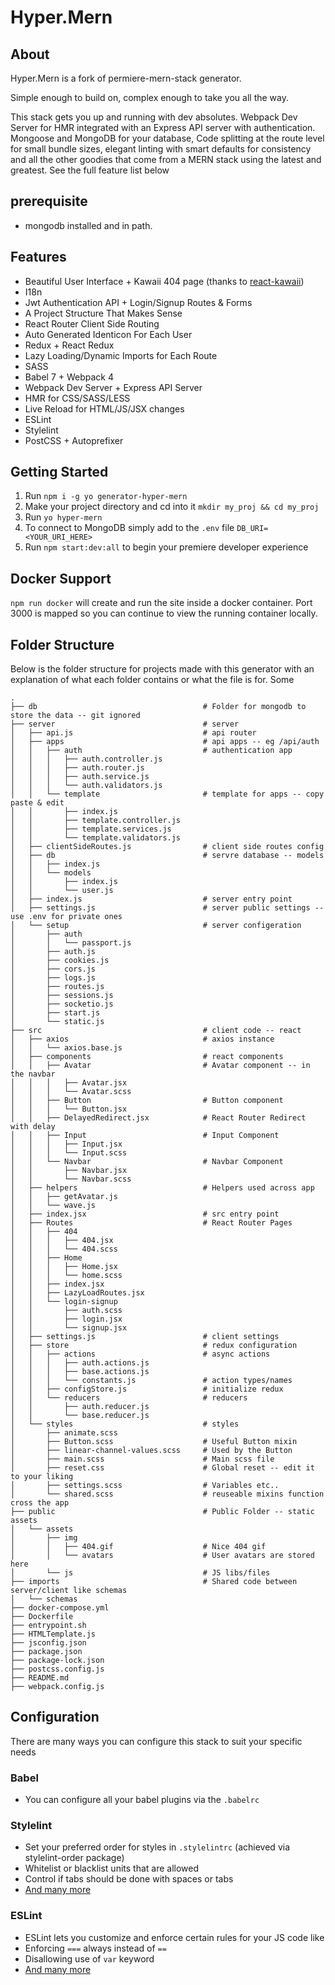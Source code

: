 # Hyper.Mern

## About
Hyper.Mern is a fork of permiere-mern-stack generator.

Simple enough to build on, complex enough to take you all the way.

This stack gets you up and running with dev absolutes. Webpack Dev Server for HMR integrated with an Express API server with authentication. Mongoose and MongoDB for your database, Code splitting at the route level for small bundle sizes, elegant linting with smart defaults for consistency and all the other goodies that come from a MERN stack using the latest and greatest. See the full feature list below

## prerequisite
- mongodb installed and in path.

## Features
- Beautiful User Interface + Kawaii 404 page (thanks to [react-kawaii](https://github.com/miukimiu/react-kawaii))
- I18n
- Jwt Authentication API + Login/Signup Routes & Forms
- A Project Structure That Makes Sense
- React Router Client Side Routing
- Auto Generated Identicon For Each User
- Redux + React Redux
- Lazy Loading/Dynamic Imports for Each Route
- SASS
- Babel 7 + Webpack 4
- Webpack Dev Server + Express API Server
- HMR for CSS/SASS/LESS
- Live Reload for HTML/JS/JSX changes
- ESLint
- Stylelint
- PostCSS + Autoprefixer

## Getting Started
1. Run `npm i -g yo generator-hyper-mern`
2. Make your project directory and cd into it `mkdir my_proj && cd my_proj`
3. Run `yo hyper-mern`
4. To connect to MongoDB simply add to the `.env` file  `DB_URI=<YOUR_URI_HERE>`
5. Run `npm start:dev:all` to begin your premiere developer experience

## Docker Support
`npm run docker` will create and run the site inside a docker container. Port 3000 is mapped so you can continue to view the running container locally.

## Folder Structure
Below is the folder structure for projects made with this generator with an explanation of what each folder contains or what the file is for. Some

```
.
├── db                                     # Folder for mongodb to store the data -- git ignored
├── server                                 # server
│   ├── api.js                             # api router
│   ├── apps                               # api apps -- eg /api/auth
│   │   ├── auth                           # authentication app
│   │   │   ├── auth.controller.js
│   │   │   ├── auth.router.js
│   │   │   ├── auth.service.js
│   │   │   └── auth.validators.js
│   │   └── template                       # template for apps -- copy paste & edit
│   │       ├── index.js
│   │       ├── template.controller.js
│   │       ├── template.services.js
│   │       └── template.validators.js
│   ├── clientSideRoutes.js                # client side routes config
│   ├── db                                 # servre database -- models
│   │   ├── index.js
│   │   └── models
│   │       ├── index.js
│   │       └── user.js
│   ├── index.js                           # server entry point
│   ├── settings.js                        # server public settings -- use .env for private ones
│   └── setup                              # server configeration
│       ├── auth
│       │   └── passport.js
│       ├── auth.js
│       ├── cookies.js
│       ├── cors.js
│       ├── logs.js
│       ├── routes.js
│       ├── sessions.js
│       ├── socketio.js
│       ├── start.js
│       └── static.js
├── src                                    # client code -- react
│   ├── axios                              # axios instance
│   │   └── axios.base.js
│   ├── components                         # react components
│   │   ├── Avatar                         # Avatar component -- in the navbar
│   │   │   ├── Avatar.jsx
│   │   │   └── Avatar.scss
│   │   ├── Button                         # Button component
│   │   │   └── Button.jsx
│   │   ├── DelayedRedirect.jsx            # React Router Redirect with delay
│   │   ├── Input                          # Input Component
│   │   │   ├── Input.jsx
│   │   │   └── Input.scss
│   │   └── Navbar                         # Navbar Component
│   │       ├── Navbar.jsx
│   │       └── Navbar.scss
│   ├── helpers                            # Helpers used across app
│   │   ├── getAvatar.js
│   │   └── wave.js
│   ├── index.jsx                          # src entry point
│   ├── Routes                             # React Router Pages
│   │   ├── 404
│   │   │   ├── 404.jsx
│   │   │   └── 404.scss
│   │   ├── Home
│   │   │   ├── Home.jsx
│   │   │   └── home.scss
│   │   ├── index.jsx
│   │   ├── LazyLoadRoutes.jsx
│   │   └── login-signup
│   │       ├── auth.scss
│   │       ├── login.jsx
│   │       └── signup.jsx
│   ├── settings.js                        # client settings
│   ├── store                              # redux configuration
│   │   ├── actions                        # async actions
│   │   │   ├── auth.actions.js
│   │   │   ├── base.actions.js
│   │   │   └── constants.js               # action types/names
│   │   ├── configStore.js                 # initialize redux
│   │   └── reducers                       # reducers
│   │       ├── auth.reducer.js
│   │       └── base.reducer.js
│   └── styles                             # styles
│       ├── animate.scss
│       ├── Button.scss                    # Useful Button mixin
│       ├── linear-channel-values.scss     # Used by the Button
│       ├── main.scss                      # Main scss file
│       ├── reset.css                      # Global reset -- edit it to your liking
│       ├── settings.scss                  # Variables etc..
│       └── shared.scss                    # reuseable mixins function cross the app
├── public                                 # Public Folder -- static assets
│   └── assets
│       ├── img
│       │   ├── 404.gif                    # Nice 404 gif
│       │   └── avatars                    # User avatars are stored here
│       └── js                             # JS libs/files
├── imports                                # Shared code between server/client like schemas
│   └── schemas
├── docker-compose.yml
├── Dockerfile
├── entrypoint.sh
├── HTMLTemplate.js
├── jsconfig.json
├── package.json
├── package-lock.json
├── postcss.config.js
├── README.md
├── webpack.config.js
```

## Configuration
There are many ways you can configure this stack to suit your specific needs

### Babel
- You can configure all your babel plugins via the `.babelrc`

### Stylelint
- Set your preferred order for styles in `.stylelintrc` (achieved via stylelint-order package)
- Whitelist or blacklist units that are allowed
- Control if tabs should be done with spaces or tabs
- [And many more](https://stylelint.io/user-guide/plugins/)

### ESLint
- ESLint lets you customize and enforce certain rules for your JS code like
- Enforcing `===` always instead of `==`
- Disallowing use of `var` keyword
- [And many more](https://eslint.org/docs/rules/)
